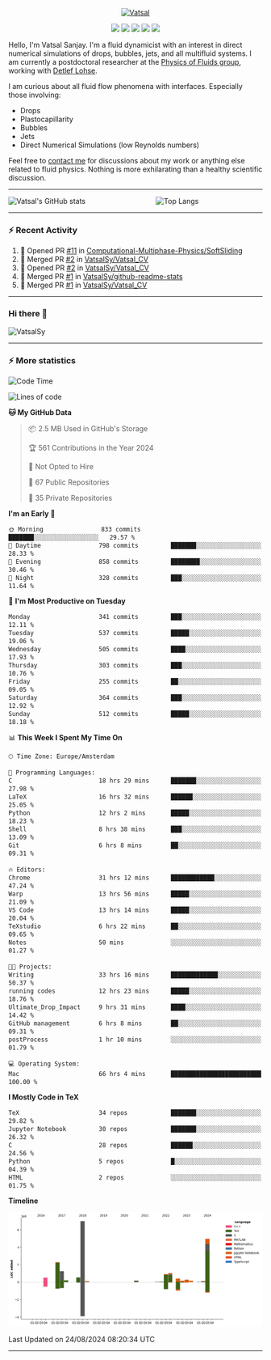 <center>

[<img alt="Vatsal" width="200px" src="https://www.dropbox.com/s/dxyybgtblo8er6h/Logo_Vatsal_Vector.png?raw=1">](https://www.vatsalsanjay.com)

[<img src="https://img.shields.io/badge/googlescholar-4285F4?&style=for-the-badge&logo=googlescholar&logoColor=white">](https://scholar.google.com/citations?hl=en&user=67aQviYAAAAJ)
[<img src="https://img.shields.io/static/v1.svg?&style=for-the-badge&logo=ResearchGate&label=&message=ResearchGate&logoColor=white&color=green">](https://www.researchgate.net/profile/Vatsal-Sanjay-2)
[<img src="https://img.shields.io/badge/twitter-1DA1F2?&style=for-the-badge&logo=twitter&logoColor=white">](https://twitter.com/VatsalSanjay)
[<img src="https://img.shields.io/badge/linkedin-0A66C2?&style=for-the-badge&logo=linkedin">](https://www.linkedin.com/in/vatsalsanjay/)
[<img src="https://img.shields.io/badge/orcid-A6CE39?&style=for-the-badge&logo=orcid&logoColor=white">](https://orcid.org/0000-0002-4293-6099)

</center>

Hello, I'm Vatsal Sanjay. I'm a fluid dynamicist with an interest in direct numerical simulations of drops, bubbles, jets, and all multifluid systems. I am currently a postdoctoral researcher at the [Physics of Fluids group](https://pof.tnw.utwente.nl), working with [Detlef Lohse](https://en.wikipedia.org/wiki/Detlef_Lohse). 

I am curious about all fluid flow phenomena with interfaces. Especially those involving:

- Drops
- Plastocapillarity
- Bubbles
- Jets
- Direct Numerical Simulations (low Reynolds numbers)

Feel free to [contact me](mailto:contact@vatsalsanjay.com) for discussions about my work or anything else related to fluid physics. Nothing is more exhilarating than a healthy scientific discussion.

<!-- ![Vatsal's GitHub stats](https://github-readme-stats-xi-wine-74.vercel.app/api?username=VatsalSy&show_icons=true&theme=vision-friendly-dark)

![Top Langs](https://github-readme-stats-xi-wine-74.vercel.app/api/top-langs/?username=VatsalSy&layout=compact&theme=vision-friendly-dark) -->

---
<div style="display: flex; justify-content: space-between;">
    <img src="https://github-readme-stats-xi-wine-74.vercel.app/api?username=VatsalSy&show_icons=true&theme=vision-friendly-dark" alt="Vatsal's GitHub stats" style="width: 55%;">
    <img src="https://github-readme-stats-xi-wine-74.vercel.app/api/top-langs/?username=VatsalSy&layout=compact&theme=vision-friendly-dark" alt="Top Langs" style="width: 42%;">
</div>

---

### :zap: Recent Activity

<!--START_SECTION:activity-->
1. 💪 Opened PR [#11](https://github.com/Computational-Multiphase-Physics/SoftSliding/pull/11) in [Computational-Multiphase-Physics/SoftSliding](https://github.com/Computational-Multiphase-Physics/SoftSliding)
2. 🎉 Merged PR [#2](https://github.com/VatsalSy/Vatsal_CV/pull/2) in [VatsalSy/Vatsal_CV](https://github.com/VatsalSy/Vatsal_CV)
3. 💪 Opened PR [#2](https://github.com/VatsalSy/Vatsal_CV/pull/2) in [VatsalSy/Vatsal_CV](https://github.com/VatsalSy/Vatsal_CV)
4. 🎉 Merged PR [#1](https://github.com/VatsalSy/github-readme-stats/pull/1) in [VatsalSy/github-readme-stats](https://github.com/VatsalSy/github-readme-stats)
5. 🎉 Merged PR [#1](https://github.com/VatsalSy/Vatsal_CV/pull/1) in [VatsalSy/Vatsal_CV](https://github.com/VatsalSy/Vatsal_CV)
<!--END_SECTION:activity-->
---

### Hi there 👋
<p align="left"> <img src="https://komarev.com/ghpvc/?username=VatsalSy&label=Profile%20views&color=orange&style=for-the-badge" alt="VatsalSy" /> </p>

---
### :zap: More statistics

<!--START_SECTION:waka-->
![Code Time](http://img.shields.io/badge/Code%20Time-225%20hrs%2049%20mins-blue)

![Lines of code](https://img.shields.io/badge/From%20Hello%20World%20I%27ve%20Written-20.3%20million%20lines%20of%20code-blue)

**🐱 My GitHub Data** 

> 📦 2.5 MB Used in GitHub's Storage 
 > 
> 🏆 561 Contributions in the Year 2024
 > 
> 🚫 Not Opted to Hire
 > 
> 📜 67 Public Repositories 
 > 
> 🔑 35 Private Repositories 
 > 
**I'm an Early 🐤** 

```text
🌞 Morning                833 commits         ███████░░░░░░░░░░░░░░░░░░   29.57 % 
🌆 Daytime                798 commits         ███████░░░░░░░░░░░░░░░░░░   28.33 % 
🌃 Evening                858 commits         ████████░░░░░░░░░░░░░░░░░   30.46 % 
🌙 Night                  328 commits         ███░░░░░░░░░░░░░░░░░░░░░░   11.64 % 
```
📅 **I'm Most Productive on Tuesday** 

```text
Monday                   341 commits         ███░░░░░░░░░░░░░░░░░░░░░░   12.11 % 
Tuesday                  537 commits         █████░░░░░░░░░░░░░░░░░░░░   19.06 % 
Wednesday                505 commits         ████░░░░░░░░░░░░░░░░░░░░░   17.93 % 
Thursday                 303 commits         ███░░░░░░░░░░░░░░░░░░░░░░   10.76 % 
Friday                   255 commits         ██░░░░░░░░░░░░░░░░░░░░░░░   09.05 % 
Saturday                 364 commits         ███░░░░░░░░░░░░░░░░░░░░░░   12.92 % 
Sunday                   512 commits         █████░░░░░░░░░░░░░░░░░░░░   18.18 % 
```


📊 **This Week I Spent My Time On** 

```text
🕑︎ Time Zone: Europe/Amsterdam

💬 Programming Languages: 
C                        18 hrs 29 mins      ███████░░░░░░░░░░░░░░░░░░   27.98 % 
LaTeX                    16 hrs 32 mins      ██████░░░░░░░░░░░░░░░░░░░   25.05 % 
Python                   12 hrs 2 mins       █████░░░░░░░░░░░░░░░░░░░░   18.23 % 
Shell                    8 hrs 38 mins       ███░░░░░░░░░░░░░░░░░░░░░░   13.09 % 
Git                      6 hrs 8 mins        ██░░░░░░░░░░░░░░░░░░░░░░░   09.31 % 

🔥 Editors: 
Chrome                   31 hrs 12 mins      ████████████░░░░░░░░░░░░░   47.24 % 
Warp                     13 hrs 56 mins      █████░░░░░░░░░░░░░░░░░░░░   21.09 % 
VS Code                  13 hrs 14 mins      █████░░░░░░░░░░░░░░░░░░░░   20.04 % 
TeXstudio                6 hrs 22 mins       ██░░░░░░░░░░░░░░░░░░░░░░░   09.65 % 
Notes                    50 mins             ░░░░░░░░░░░░░░░░░░░░░░░░░   01.27 % 

🐱‍💻 Projects: 
Writing                  33 hrs 16 mins      █████████████░░░░░░░░░░░░   50.37 % 
running codes            12 hrs 23 mins      █████░░░░░░░░░░░░░░░░░░░░   18.76 % 
Ultimate_Drop_Impact     9 hrs 31 mins       ████░░░░░░░░░░░░░░░░░░░░░   14.42 % 
GitHub management        6 hrs 8 mins        ██░░░░░░░░░░░░░░░░░░░░░░░   09.31 % 
postProcess              1 hr 10 mins        ░░░░░░░░░░░░░░░░░░░░░░░░░   01.79 % 

💻 Operating System: 
Mac                      66 hrs 4 mins       █████████████████████████   100.00 % 
```

**I Mostly Code in TeX** 

```text
TeX                      34 repos            ███████░░░░░░░░░░░░░░░░░░   29.82 % 
Jupyter Notebook         30 repos            ███████░░░░░░░░░░░░░░░░░░   26.32 % 
C                        28 repos            ██████░░░░░░░░░░░░░░░░░░░   24.56 % 
Python                   5 repos             █░░░░░░░░░░░░░░░░░░░░░░░░   04.39 % 
HTML                     2 repos             ░░░░░░░░░░░░░░░░░░░░░░░░░   01.75 % 
```



**Timeline**

![Lines of Code chart](https://raw.githubusercontent.com/VatsalSy/VatsalSy/main/assets/bar_graph.png)


 Last Updated on 24/08/2024 08:20:34 UTC
<!--END_SECTION:waka-->
---
